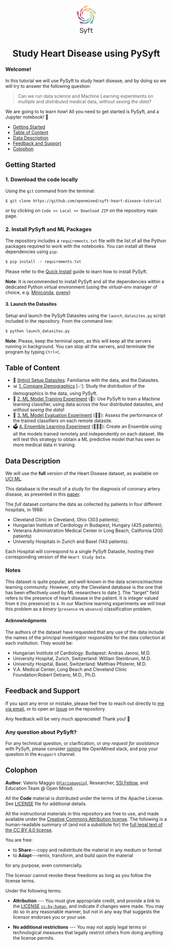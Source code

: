<div align="center">
  <img alt="Syft Logo" src="./Syft-Logo-Stacked.png" style="max-width: 60px;">
  <h1><strong>Study Heart Disease using PySyft</strong></h1>
</div>

### Welcome! 

In this tutorial we will use PySyft to study heart disease, and by doing so 
we will try to answer the following question: 

> Can we run data science and Machine Learning experiments on _multiple_ and _distributed_ medical data, _without seeing the data_?

We are going to to learn _how_! 
All you need to get started is PySyft, and a Jupyter notebook! 🚀

- [Getting Started](#getting-started)
- [Table of Content](#table-of-content)
- [Data Description](#data-description)
- [Feedback and Support](#feedback-and-support)
- [Colophon](#colophon)

## Getting Started

### 1. Download the code locally

Using the `git` command from the terminal:

```bash
$ git clone https://github.com/openmined/syft-heart-disease-tutorial
```

or by clicking on `Code >> Local >> Download ZIP` on the repository main page.

### 2. Install PySyft and ML Packages

The repository includes a `requirements.txt` file with the list of 
all the Python packages required to work with the notebooks. 
You can install all these dependencies using `pip`:

```bash
$ pip install -r requirements.txt
```

Please refer to the [Quick Install](https://docs.openmined.org/en/latest/quick-install.html) guide to learn how to install PySyft. 

**Note**: It is recommended to install PySyft and all the dependencies within a dedicated Python virtual environment 
(using the _virtual-env_ manager of choice, e.g. [Miniconda](https://docs.anaconda.com/miniconda/), [pyenv](https://github.com/pyenv/pyenv))

#### 3. Launch the Datasites

Setup and launch the PySyft Datasites using the `launch_datasites.py` script included in the repository. From the command line:

```bash
$ python launch_datasites.py
```

**Note**: Please, keep the terminal open, as this will keep all the servers running in background. You can stop all the servers, and terminate
the program by typing `Ctrl+C`.

## Table of Content

- 🧭 [(Intro) Setup Datasites](./00-Setup-Datasites.ipynb): 
    Familiarise with the data, and the Datasites.
- 📊 [1. Compare Demographics](./01-Compare-Demographics.ipynb) [✅]: 
    Study the distribution of the demographics in the data, using PySyft.
- 🤖 [2. ML Model Training Experiment](./02-Model-Training-Experiment.ipynb) (🌟): 
    Use PySyft to train a Machine learning classifier, using data across the four distributed datasites, and _without seeing the data_!
- 📝 [3. ML Model Evaluation Experiment](./03-Model-Evaluation-Experiment.ipynb) (🌟🌟):
    Assess the performance of the trained classifiers on each remote datasite.
- 🗳️ [4. Ensemble Learning Experiment](./04-Ensemble-learning-Experiment.ipynb) (🌟🌟🌟):
    Create an Ensemble using all the models trained remotely and independently on each dataset. We will test this strategy to obtain
    a ML predictive model that has seen `4x` more medical data in training.

## Data Description

We will use the **full** version of the Heart Disease dataset, as available on [UCI ML](https://archive.ics.uci.edu/dataset/45/heart+disease).

This database is the result of a study for the diagnosis of coronary artery disease, as presented in this [paper](https://www.semanticscholar.org/paper/International-application-of-a-new-probability-for-Detrano-J%C3%A1nosi/a7d714f8f87bfc41351eb5ae1e5472f0ebbe0574).

The _full_ dataset contains the data as collected by patients in four different hospitals, in 1988: 
- Cleveland Clinic in Cleveland, Ohio (303 patients);
- Hungarian Institute of Cardiology in Budapest, Hungary (425 patients);
- Veterans Administration Medical Center in Long Beach, California (200 patients)
- University Hospitals in Zurich and Basel (143 patients).

Each Hospital will correspond to a single PySyft Datasite, hosting their corresponding version of the `Heart Study Data`.

### Notes

This dataset is quite popular, and well-known in the data science/machine learning community. However, only the Cleveland database is the one that has been effectively used by ML researchers to date [1](https://archive.ics.uci.edu/dataset/45/heart+disease). The "target" field refers to the presence of heart disease in the patient.  It is integer valued from `0` (no presence) to `4`. In our Machine learning experiments we will treat this problem as a _binary_ (`presence` vs `absence`) classification problem.

#### Acknowledgments

The authors of the dataset have requested that any use of the data include the names of the principal investigator responsible for the data collection at each institution. They would be:

- Hungarian Institute of Cardiology. Budapest: Andras Janosi, M.D.
- University Hospital, Zurich, Switzerland: William Steinbrunn, M.D.
- University Hospital, Basel, Switzerland: Matthias Pfisterer, M.D.
- V.A. Medical Center, Long Beach and Cleveland Clinic Foundation:Robert Detrano, M.D., Ph.D.

## Feedback and Support

If you spot any error or mistake, please feel free to reach out directly to [me via email](mailto:valerio@openmined.org?subject=PySyft%20%HD%20Tutorial%20Issue), or to open an [Issue](http://github.com/openmined/syft-heart-disease-tutorial/issues) on the repository.

Any feedback will be very much appreciated! Thank you! 🙏

### Any question about PySyft? 

For any technical question, or clarification, or _any request for assistance_ with PySyft, please consider 
[joining](https://bit.ly/join-om-slack) the OpenMined slack, and pop your question in the `#support` channel.


## Colophon

**Author**: Valerio Maggio ([`@leriomaggio`](https://twitter.com/leriomaggio)),
Researcher, [SSI Fellow](https://www.software.ac.uk/about/fellows/valerio-maggio),
and Education Team @ Open Mined.

All the **Code** material is distributed under the terms of the Apache License. See [LICENSE](./LICENSE) file for additional details.

All the instructional materials in this repository are free to use, and made available under the [Creative Commons Attribution
license](https://creativecommons.org/licenses/by/4.0/). The following is a human-readable summary of (and not a substitute for) the [full legal text of the CC BY 4.0
license](https://creativecommons.org/licenses/by/4.0/legalcode).

You are free:

* to **Share**---copy and redistribute the material in any medium or format
* to **Adapt**---remix, transform, and build upon the material

for any purpose, even commercially.

The licensor cannot revoke these freedoms as long as you follow the
license terms.

Under the following terms:

* **Attribution** --- You must give appropriate credit, and provide a link to the
  [LICENSE](https://github.com/openmined/syft-heart-tutorial/LICENSE) [`cc-by-human`](https://creativecommons.org/licenses/by/4.0/),
  and indicate if changes were made.
  You may do so in any reasonable manner, but not in any way that suggests the
  licensor endorses you or your use.
  
* **No additional restrictions** --- You may not apply legal terms or
technological measures that legally restrict others from doing
anything the license permits.
